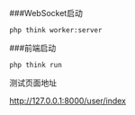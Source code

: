 ###WebSocket启动
```shell
php think worker:server
```
###前端启动
```shell
php think run
```
测试页面地址

http://127.0.0.1:8000/user/index
